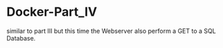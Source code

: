# Docker-Part_IV
similar to part III but this time the Webserver also perform a GET to a SQL Database.
